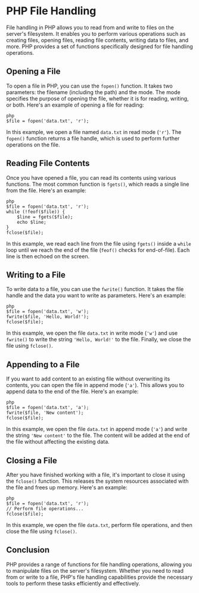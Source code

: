 # PHP File Handling

File handling in PHP allows you to read from and write to files on the server's filesystem. It enables you to perform various operations such as creating files, opening files, reading file contents, writing data to files, and more. PHP provides a set of functions specifically designed for file handling operations.

## Opening a File

To open a file in PHP, you can use the `fopen()` function. It takes two parameters: the filename (including the path) and the mode. The mode specifies the purpose of opening the file, whether it is for reading, writing, or both. Here's an example of opening a file for reading:

`````````
php
$file = fopen('data.txt', 'r');
`````````

In this example, we open a file named `data.txt` in read mode (`'r'`). The `fopen()` function returns a file handle, which is used to perform further operations on the file.

## Reading File Contents

Once you have opened a file, you can read its contents using various functions. The most common function is `fgets()`, which reads a single line from the file. Here's an example:

`````````
php
$file = fopen('data.txt', 'r');
while (!feof($file)) {
    $line = fgets($file);
    echo $line;
}
fclose($file);
`````````

In this example, we read each line from the file using `fgets()` inside a `while` loop until we reach the end of the file (`feof()` checks for end-of-file). Each line is then echoed on the screen.

## Writing to a File

To write data to a file, you can use the `fwrite()` function. It takes the file handle and the data you want to write as parameters. Here's an example:

`````````
php
$file = fopen('data.txt', 'w');
fwrite($file, 'Hello, World!');
fclose($file);
`````````

In this example, we open the file `data.txt` in write mode (`'w'`) and use `fwrite()` to write the string `'Hello, World!'` to the file. Finally, we close the file using `fclose()`.

## Appending to a File

If you want to add content to an existing file without overwriting its contents, you can open the file in append mode (`'a'`). This allows you to append data to the end of the file. Here's an example:

`````````
php
$file = fopen('data.txt', 'a');
fwrite($file, 'New content');
fclose($file);
`````````

In this example, we open the file `data.txt` in append mode (`'a'`) and write the string `'New content'` to the file. The content will be added at the end of the file without affecting the existing data.

## Closing a File

After you have finished working with a file, it's important to close it using the `fclose()` function. This releases the system resources associated with the file and frees up memory. Here's an example:

`````````
php
$file = fopen('data.txt', 'r');
// Perform file operations...
fclose($file);
`````````

In this example, we open the file `data.txt`, perform file operations, and then close the file using `fclose()`.

## Conclusion

PHP provides a range of functions for file handling operations, allowing you to manipulate files on the server's filesystem. Whether you need to read from or write to a file, PHP's file handling capabilities provide the necessary tools to perform these tasks efficiently and effectively.
